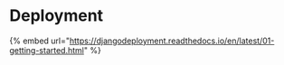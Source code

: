 # Deployment

{% embed url="https://djangodeployment.readthedocs.io/en/latest/01-getting-started.html" %}

